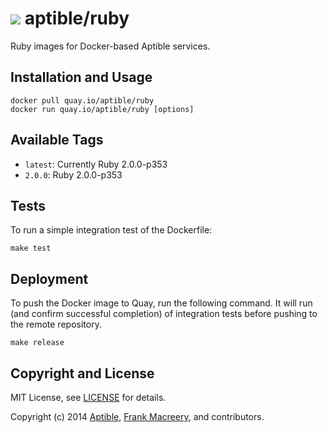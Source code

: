 # ![](https://gravatar.com/avatar/11d3bc4c3163e3d238d558d5c9d98efe?s=64) aptible/ruby

Ruby images for Docker-based Aptible services.

## Installation and Usage

    docker pull quay.io/aptible/ruby
    docker run quay.io/aptible/ruby [options]

## Available Tags

* `latest`: Currently Ruby 2.0.0-p353
* `2.0.0`: Ruby 2.0.0-p353

## Tests

To run a simple integration test of the Dockerfile:

    make test

## Deployment

To push the Docker image to Quay, run the following command. It will run (and confirm successful completion) of integration tests before pushing to the remote repository.

    make release

## Copyright and License

MIT License, see [LICENSE](LICENSE.md) for details.

Copyright (c) 2014 [Aptible](https://www.aptible.com), [Frank Macreery](https://github.com/fancyremarker), and contributors.
